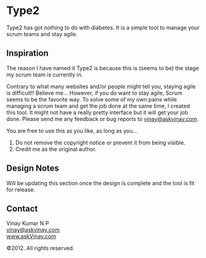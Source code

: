 Type2
=====
Type2 has got nothing to do with diabetes. It is a simple tool to manage your scrum teams and stay agile.

Inspiration
-----------
The reason I have named it Type2 is because this is (seems to be) the stage my scrum team is currently in.

Contrary to what many websites and/or people might tell you, staying agile is difficult!! Believe me... However, if you do want to stay agile, Scrum seems to be the favorite way. To solve some of my own pains while managing a scrum team and get the job done at the same time, I created this tool. It might not have a really pretty interface but it will get your job done. Please send me any feedback or bug reports to vinay@askvinay.com.

You are free to use this as you like, as long as you...

1. Do not remove the copyright notice or prevent it from being visible.
2. Credit me as the original author.

Design Notes
------------
Will be updating this section once the design is complete and the tool is fit for release.

Contact
-------
Vinay Kumar N P<br>
vinay@askvinay.com<br>
www.askVinay.com

&copy;2012. All rights reserved.